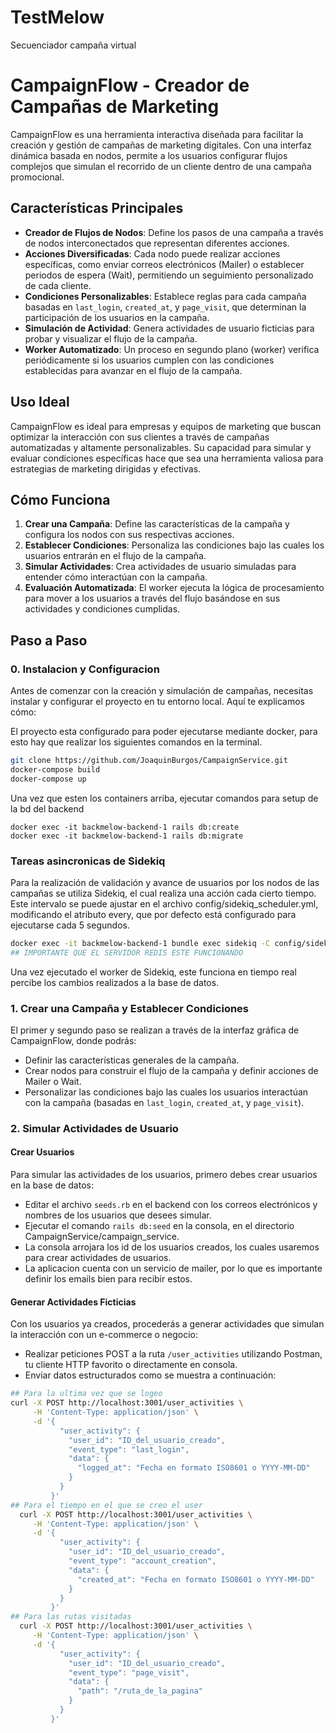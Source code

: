 # TestMelow
Secuenciador campaña virtual
# CampaignFlow - Creador de Campañas de Marketing

CampaignFlow es una herramienta interactiva diseñada para facilitar la creación y gestión de campañas de marketing digitales. Con una interfaz dinámica basada en nodos, permite a los usuarios configurar flujos complejos que simulan el recorrido de un cliente dentro de una campaña promocional. 

## Características Principales

- **Creador de Flujos de Nodos**: Define los pasos de una campaña a través de nodos interconectados que representan diferentes acciones.
- **Acciones Diversificadas**: Cada nodo puede realizar acciones específicas, como enviar correos electrónicos (Mailer) o establecer periodos de espera (Wait), permitiendo un seguimiento personalizado de cada cliente.
- **Condiciones Personalizables**: Establece reglas para cada campaña basadas en `last_login`, `created_at`, y `page_visit`, que determinan la participación de los usuarios en la campaña.
- **Simulación de Actividad**: Genera actividades de usuario ficticias para probar y visualizar el flujo de la campaña.
- **Worker Automatizado**: Un proceso en segundo plano (worker) verifica periódicamente si los usuarios cumplen con las condiciones establecidas para avanzar en el flujo de la campaña.

## Uso Ideal

CampaignFlow es ideal para empresas y equipos de marketing que buscan optimizar la interacción con sus clientes a través de campañas automatizadas y altamente personalizables. Su capacidad para simular y evaluar condiciones específicas hace que sea una herramienta valiosa para estrategias de marketing dirigidas y efectivas.

## Cómo Funciona

1. **Crear una Campaña**: Define las características de la campaña y configura los nodos con sus respectivas acciones.
2. **Establecer Condiciones**: Personaliza las condiciones bajo las cuales los usuarios entrarán en el flujo de la campaña.
3. **Simular Actividades**: Crea actividades de usuario simuladas para entender cómo interactúan con la campaña.
4. **Evaluación Automatizada**: El worker ejecuta la lógica de procesamiento para mover a los usuarios a través del flujo basándose en sus actividades y condiciones cumplidas.
   
## Paso a Paso
### 0. Instalacion y Configuracion

Antes de comenzar con la creación y simulación de campañas, necesitas instalar y configurar el proyecto en tu entorno local. Aquí te explicamos cómo:

El proyecto esta configurado para poder ejecutarse mediante docker, para esto hay que realizar los siguientes comandos en la terminal.

```bash
git clone https://github.com/JoaquinBurgos/CampaignService.git
docker-compose build
docker-compose up
```
Una vez que esten los containers arriba, ejecutar comandos para setup de la bd del backend
```
docker exec -it backmelow-backend-1 rails db:create
docker exec -it backmelow-backend-1 rails db:migrate
```
### Tareas asincronicas de Sidekiq
Para la realización de validación y avance de usuarios por los nodos de las campañas se utiliza Sidekiq, el cual realiza una acción cada cierto tiempo. Este intervalo se puede ajustar en el archivo config/sidekiq_scheduler.yml, modificando el atributo every, que por defecto está configurado para ejecutarse cada 5 segundos.
```bash
docker exec -it backmelow-backend-1 bundle exec sidekiq -C config/sidekiq_scheduler.yml
## IMPORTANTE QUE EL SERVIDOR REDIS ESTE FUNCIONANDO
```
Una vez ejecutado el worker de Sidekiq, este funciona en tiempo real percibe los cambios realizados a la base de datos.
### 1. Crear una Campaña y Establecer Condiciones
El primer y segundo paso se realizan a través de la interfaz gráfica de CampaignFlow, donde podrás:

- Definir las características generales de la campaña.
- Crear nodos para construir el flujo de la campaña y definir acciones de Mailer o Wait.
- Personalizar las condiciones bajo las cuales los usuarios interactúan con la campaña (basadas en `last_login`, `created_at`, y `page_visit`).

### 2. Simular Actividades de Usuario

#### Crear Usuarios
Para simular las actividades de los usuarios, primero debes crear usuarios en la base de datos:

- Editar el archivo `seeds.rb` en el backend con los correos electrónicos y nombres de los usuarios que desees simular.
- Ejecutar el comando `rails db:seed` en la consola, en el directorio CampaignService/campaign_service.
- La consola arrojara los id de los usuarios creados, los cuales usaremos para crear actividades de usuarios.
- La aplicacion cuenta con un servicio de mailer, por lo que es importante definir los emails bien para recibir estos.

#### Generar Actividades Ficticias
Con los usuarios ya creados, procederás a generar actividades que simulan la interacción con un e-commerce o negocio:

- Realizar peticiones POST a la ruta `/user_activities` utilizando Postman, tu cliente HTTP favorito o directamente en consola.
- Enviar datos estructurados como se muestra a continuación:

```bash
## Para la ultima vez que se logeo
curl -X POST http://localhost:3001/user_activities \
     -H 'Content-Type: application/json' \
     -d '{
           "user_activity": {
             "user_id": "ID_del_usuario_creado",
             "event_type": "last_login",
             "data": {
               "logged_at": "Fecha en formato ISO8601 o YYYY-MM-DD"
             }
           }
         }'
## Para el tiempo en el que se creo el user
  curl -X POST http://localhost:3001/user_activities \
     -H 'Content-Type: application/json' \
     -d '{
           "user_activity": {
             "user_id": "ID_del_usuario_creado",
             "event_type": "account_creation",
             "data": {
               "created_at": "Fecha en formato ISO8601 o YYYY-MM-DD"
             }
           }
         }'
## Para las rutas visitadas
  curl -X POST http://localhost:3001/user_activities \
     -H 'Content-Type: application/json' \
     -d '{
           "user_activity": {
             "user_id": "ID_del_usuario_creado",
             "event_type": "page_visit",
             "data": {
               "path": "/ruta_de_la_pagina"
             }
           }
         }'
```
